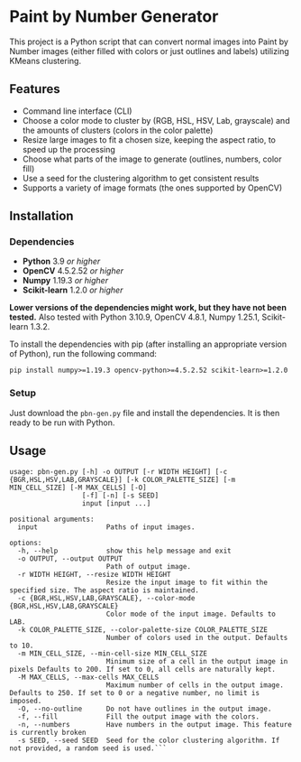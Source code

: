 # Paint by Number Generator

This project is a Python script that can convert normal images into Paint by Number images (either filled with colors or just outlines and labels) utilizing KMeans clustering.

## Features

- Command line interface (CLI)
- Choose a color mode to cluster by (RGB, HSL, HSV, Lab, grayscale)
  and the amounts of clusters (colors in the color palette)
- Resize large images to fit a chosen size, keeping the aspect ratio, to speed up the processing
- Choose what parts of the image to generate (outlines, numbers, color fill)
- Use a seed for the clustering algorithm to get consistent results
- Supports a variety of image formats (the ones supported by OpenCV)

## Installation

### Dependencies

- **Python** 3.9 *or higher*
- **OpenCV** 4.5.2.52 *or higher*
- **Numpy** 1.19.3 *or higher*
- **Scikit-learn** 1.2.0 *or higher*

**Lower versions of the dependencies might work, but they have not been tested.**
Also tested with Python 3.10.9, OpenCV 4.8.1, Numpy 1.25.1, Scikit-learn 1.3.2.

To install the dependencies with pip (after installing an appropriate version of Python),
run the following command:

```none
pip install numpy>=1.19.3 opencv-python>=4.5.2.52 scikit-learn>=1.2.0
```

### Setup

Just download the `pbn-gen.py` file and install the dependencies.
It is then ready to be run with Python.

## Usage

```none
usage: pbn-gen.py [-h] -o OUTPUT [-r WIDTH HEIGHT] [-c {BGR,HSL,HSV,LAB,GRAYSCALE}] [-k COLOR_PALETTE_SIZE] [-m MIN_CELL_SIZE] [-M MAX_CELLS] [-O]
                  [-f] [-n] [-s SEED]
                  input [input ...]

positional arguments:
  input                 Paths of input images.

options:
  -h, --help            show this help message and exit
  -o OUTPUT, --output OUTPUT
                        Path of output image.
  -r WIDTH HEIGHT, --resize WIDTH HEIGHT
                        Resize the input image to fit within the specified size. The aspect ratio is maintained.
  -c {BGR,HSL,HSV,LAB,GRAYSCALE}, --color-mode {BGR,HSL,HSV,LAB,GRAYSCALE}
                        Color mode of the input image. Defaults to LAB.
  -k COLOR_PALETTE_SIZE, --color-palette-size COLOR_PALETTE_SIZE
                        Number of colors used in the output. Defaults to 10.
  -m MIN_CELL_SIZE, --min-cell-size MIN_CELL_SIZE
                        Minimum size of a cell in the output image in pixels Defaults to 200. If set to 0, all cells are naturally kept.
  -M MAX_CELLS, --max-cells MAX_CELLS
                        Maximum number of cells in the output image. Defaults to 250. If set to 0 or a negative number, no limit is imposed.
  -O, --no-outline      Do not have outlines in the output image.
  -f, --fill            Fill the output image with the colors.
  -n, --numbers         Have numbers in the output image. This feature is currently broken
  -s SEED, --seed SEED  Seed for the color clustering algorithm. If not provided, a random seed is used.```
